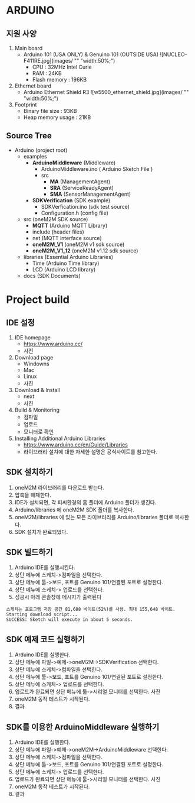 ARDUINO
===

지원 사양
---
1. Main board
	+ Arduino 101 (USA ONLY) & Genuino 101 (OUTSIDE USA)
	![NUCLEO-F411RE.jpg](images/ "" "width:50%;")
		+ CPU : 32MHz Intel Curie
		+ RAM : 24KB
		+ Flash memory : 196KB
2. Ethernet board
	+ Arduino Ethernet Shield R3 
    ![w5500_ethernet_shield.jpg](images/ "" "width:50%;")
3. Footprint
	+ Binary file size : 93KB 
	+ Heap memory usage : 21KB

Source Tree
---
+ Arduino (project root)
	+ examples
		+ __ArduinoMiddleware__ (Middleware)
			+ ArduinoMiddleware.ino ( Arduino Sketch File )
			+ src
			  + __MA__ (ManagementAgent)
			  + __SRA__ (ServiceReadyAgent)
			  + __SMA__ (SensorManagementAgent)
		+ __SDKVerification__ (SDK example)
			+ SDKVerfication.ino (sdk test source)
			+ Configuration.h (config file)
	+ src (oneM2M SDK source)
		+ __MQTT__ (Arduino MQTT Library)
		+ include (header files)
		+ net (MQTT interface source)
		+ __oneM2M_V1__ (oneM2M v1 sdk source)
		+ __oneM2M_V1_12__ (oneM2M v1.12 sdk source)
	+ libraries (Essential Arduino Libraries)
		+ Time (Arduino Time library)
		+ LCD (Arduino LCD library)
	+ docs (SDK Documents) <now empty>

Project build
===

IDE 설정
---
1. IDE homepage
	+ https://www.arduino.cc/
	+ 사진
2. Download page
	+ Windowns
	+ Mac
	+ Linux
	+ 사진
3. Download & Install
	+ next
	+ 사진
4. Build & Monitoring
	+ 컴파일
	+ 업로드
	+ 모니터로 확인
5. Installing Additional Arduino Libraries
    + https://www.arduino.cc/en/Guide/Libraries
    + 라이브러리 설치에 대한 자세한 설명은 공식사이트를 참고한다.

SDK 설치하기
---
1. oneM2M 라이브러리를 다운로드 받는다.
2. 압축을 해제한다.
3. IDE가 설치되면, 각 피씨환경의 홈 폴더에 Arduino 폴더가 생긴다.
4. Arduino/libraries 에 oneM2M SDK 폴더를 복사한다.
5. oneM2M/libraries 에 있는 모든 라이브러리를 Arduino/libraries 폴더로 복사한다.
6. SDK 설치가 완료되었다.

SDK 빌드하기
---
1. Arduino IDE를 실행시킨다.
2. 상단 메뉴에 스케치->컴파일을 선택한다.
3. 상단 메뉴에 툴->보드, 포트를 Genuino 101/연결된 포트로 설정한다.
4. 상단 메뉴에 스케치-> 업로드를 선택한다.
5. 성공시 아래 콘솔창에 메시지가 출력된다
```
스케치는 프로그램 저장 공간 81,688 바이트(52%)를 사용. 최대 155,648 바이트.
Starting download script...
SUCCESS: Sketch will execute in about 5 seconds.
```

SDK 예제 코드 실행하기
---
1. Arduino IDE를 실행한다.
2. 상단 메뉴에 파일->예제->oneM2M->SDKVerification 선택한다.
3. 상단 메뉴에 스케치->컴파일을 선택한다.
4. 상단 메뉴에 툴->보드, 포트를 Genuino 101/연결된 포트로 설정한다.
5. 상단 메뉴에 스케치-> 업로드를 선택한다.
6. 업로드가 완료되면 상단 메뉴에 툴->시리얼 모니터를 선택한다.
사진
7. oneM2M 동작 테스트가 시작된다.
8. 결과

SDK를 이용한 ArduinoMiddleware 실행하기
---
1. Arduino IDE를 실행한다.
2. 상단 메뉴에 파일->예제->oneM2M->ArduinoMiddleware 선택한다.
3. 상단 메뉴에 스케치->컴파일을 선택한다.
4. 상단 메뉴에 툴->보드, 포트를 Genuino 101/연결된 포트로 설정한다.
5. 상단 메뉴에 스케치-> 업로드를 선택한다.
6. 업로드가 완료되면 상단 메뉴에 툴->시리얼 모니터를 선택한다.
사진
7. oneM2M 동작 테스트가 시작된다.
8. 결과
